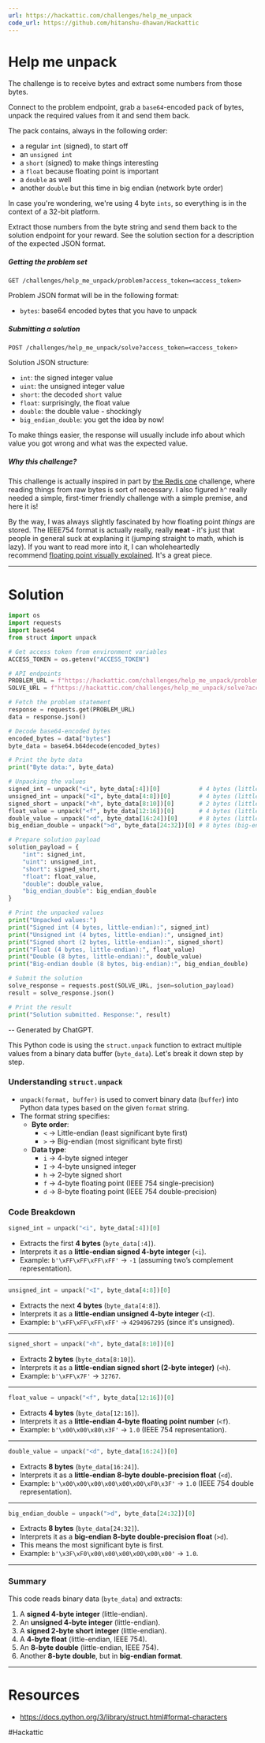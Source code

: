 ```yaml
---
url: https://hackattic.com/challenges/help_me_unpack
code_url: https://github.com/hitanshu-dhawan/Hackattic
---
```


# Help me unpack

The challenge is to receive bytes and extract some numbers from those bytes.

Connect to the problem endpoint, grab a `base64`-encoded pack of bytes, unpack the required values from it and send them back.

The pack contains, always in the following order:

- a regular `int` (signed), to start off
- an `unsigned int`
- a `short` (signed) to make things interesting
- a `float` because floating point is important
- a `double` as well
- another `double` but this time in big endian (network byte order)

In case you're wondering, we're using 4 byte `ints`, so everything is in the context of a 32-bit platform.

Extract those numbers from the byte string and send them back to the solution endpoint for your reward. See the solution section for a description of the expected JSON format.

##### Getting the problem set

`GET /challenges/help_me_unpack/problem?access_token=<access_token>`

Problem JSON format will be in the following format:

- `bytes`: base64 encoded bytes that you have to unpack

##### Submitting a solution

`POST /challenges/help_me_unpack/solve?access_token=<access_token>`

Solution JSON structure:

- `int`: the signed integer value
- `uint`: the unsigned integer value
- `short`: the decoded `short` value
- `float`: surprisingly, the float value
- `double`: the double value - shockingly
- `big_endian_double`: you get the idea by now!

To make things easier, the response will usually include info about which value you got wrong and what was the expected value.

##### Why this challenge?

This challenge is actually inspired in part by [the Redis one](https://hackattic.com/challenges/the_redis_one) challenge, where reading things from raw bytes is sort of necessary. I also figured `h^` really needed a simple, first-timer friendly challenge with a simple premise, and here it is!

By the way, I was always slightly fascinated by how floating point _things_ are stored. The IEEE754 format is actually really, really **neat** - it's just that people in general suck at explaning it (jumping straight to math, which is lazy). If you want to read more into it, I can wholeheartedly recommend [floating point visually explained](http://fabiensanglard.net/floating_point_visually_explained/). It's a great piece.

---
# Solution

```python
import os
import requests
import base64
from struct import unpack

# Get access token from environment variables
ACCESS_TOKEN = os.getenv("ACCESS_TOKEN")

# API endpoints
PROBLEM_URL = f"https://hackattic.com/challenges/help_me_unpack/problem?access_token={ACCESS_TOKEN}"
SOLVE_URL = f"https://hackattic.com/challenges/help_me_unpack/solve?access_token={ACCESS_TOKEN}" + "&playground=1"

# Fetch the problem statement
response = requests.get(PROBLEM_URL)
data = response.json()

# Decode base64-encoded bytes
encoded_bytes = data["bytes"]
byte_data = base64.b64decode(encoded_bytes)

# Print the byte data
print("Byte data:", byte_data)

# Unpacking the values
signed_int = unpack("<i", byte_data[:4])[0]           # 4 bytes (little-endian, signed int)
unsigned_int = unpack("<I", byte_data[4:8])[0]        # 4 bytes (little-endian, unsigned int)
signed_short = unpack("<h", byte_data[8:10])[0]       # 2 bytes (little-endian, signed short)
float_value = unpack("<f", byte_data[12:16])[0]       # 4 bytes (little-endian, float)
double_value = unpack("<d", byte_data[16:24])[0]      # 8 bytes (little-endian, double)
big_endian_double = unpack(">d", byte_data[24:32])[0] # 8 bytes (big-endian, double)

# Prepare solution payload
solution_payload = {
    "int": signed_int,
    "uint": unsigned_int,
    "short": signed_short,
    "float": float_value,
    "double": double_value,
    "big_endian_double": big_endian_double
}

# Print the unpacked values
print("Unpacked values:")
print("Signed int (4 bytes, little-endian):", signed_int)
print("Unsigned int (4 bytes, little-endian):", unsigned_int)
print("Signed short (2 bytes, little-endian):", signed_short)
print("Float (4 bytes, little-endian):", float_value)
print("Double (8 bytes, little-endian):", double_value)
print("Big-endian double (8 bytes, big-endian):", big_endian_double)

# Submit the solution
solve_response = requests.post(SOLVE_URL, json=solution_payload)
result = solve_response.json()

# Print the result
print("Solution submitted. Response:", result)
```

-- Generated by ChatGPT.

This Python code is using the `struct.unpack` function to extract multiple values from a binary data buffer (`byte_data`). Let's break it down step by step.

### **Understanding `struct.unpack`**

- `unpack(format, buffer)` is used to convert binary data (`buffer`) into Python data types based on the given `format` string.
- The format string specifies:
    - **Byte order**:
        - `<` → Little-endian (least significant byte first)
        - `>` → Big-endian (most significant byte first)
    - **Data type**:
        - `i` → 4-byte signed integer
        - `I` → 4-byte unsigned integer
        - `h` → 2-byte signed short
        - `f` → 4-byte floating point (IEEE 754 single-precision)
        - `d` → 8-byte floating point (IEEE 754 double-precision)

### **Code Breakdown**

```python
signed_int = unpack("<i", byte_data[:4])[0]
```

- Extracts the first **4 bytes** (`byte_data[:4]`).
- Interprets it as a **little-endian signed 4-byte integer** (`<i`).
- Example: `b'\xFF\xFF\xFF\xFF'` → `-1` (assuming two’s complement representation).

---

```python
unsigned_int = unpack("<I", byte_data[4:8])[0]
```

- Extracts the next **4 bytes** (`byte_data[4:8]`).
- Interprets it as a **little-endian unsigned 4-byte integer** (`<I`).
- Example: `b'\xFF\xFF\xFF\xFF'` → `4294967295` (since it's unsigned).

---

```python
signed_short = unpack("<h", byte_data[8:10])[0]
```

- Extracts **2 bytes** (`byte_data[8:10]`).
- Interprets it as a **little-endian signed short (2-byte integer)** (`<h`).
- Example: `b'\xFF\x7F'` → `32767`.

---

```python
float_value = unpack("<f", byte_data[12:16])[0]
```

- Extracts **4 bytes** (`byte_data[12:16]`).
- Interprets it as a **little-endian 4-byte floating point number** (`<f`).
- Example: `b'\x00\x00\x80\x3F'` → `1.0` (IEEE 754 representation).

---

```python
double_value = unpack("<d", byte_data[16:24])[0]
```

- Extracts **8 bytes** (`byte_data[16:24]`).
- Interprets it as a **little-endian 8-byte double-precision float** (`<d`).
- Example: `b'\x00\x00\x00\x00\x00\x00\xF0\x3F'` → `1.0` (IEEE 754 double representation).

---

```python
big_endian_double = unpack(">d", byte_data[24:32])[0]
```

- Extracts **8 bytes** (`byte_data[24:32]`).
- Interprets it as a **big-endian 8-byte double-precision float** (`>d`).
- This means the most significant byte is first.
- Example: `b'\x3F\xF0\x00\x00\x00\x00\x00\x00'` → `1.0`.

---

### **Summary**

This code reads binary data (`byte_data`) and extracts:

1. A **signed 4-byte integer** (little-endian).
2. An **unsigned 4-byte integer** (little-endian).
3. A **signed 2-byte short integer** (little-endian).
4. A **4-byte float** (little-endian, IEEE 754).
5. An **8-byte double** (little-endian, IEEE 754).
6. Another **8-byte double**, but in **big-endian format**.

---
# Resources

- https://docs.python.org/3/library/struct.html#format-characters


#Hackattic

